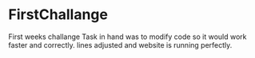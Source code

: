 # FirstChallange
First weeks challange
Task in hand was to modify code so it would work faster and correctly.
lines adjusted and website is running perfectly.
